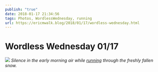 ```yaml
---
publish: "true"
date: 2018-01-17 21:34:56
tags: Photos, WordlessWednesday, running
url: https://ericmwalk.blog/2018/01/17/wordless-wednesday.html
---
```


# Wordless Wednesday 01/17

![](https://ericmwalk.blog/uploads/2022/5b626f62bc.jpg)
*Silence in the early morning air while [running](https://www.strava.com/activities/1358394530) through the freshly fallen snow.*

